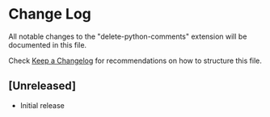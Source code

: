 # Change Log

All notable changes to the "delete-python-comments" extension will be documented in this file.

Check [Keep a Changelog](http://keepachangelog.com/) for recommendations on how to structure this file.

## [Unreleased]

- Initial release